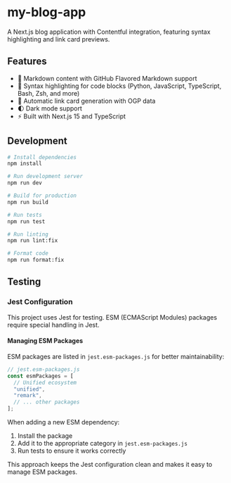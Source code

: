 # my-blog-app

A Next.js blog application with Contentful integration, featuring syntax highlighting and link card previews.

## Features

- 📝 Markdown content with GitHub Flavored Markdown support
- 🎨 Syntax highlighting for code blocks (Python, JavaScript, TypeScript, Bash, Zsh, and more)
- 🔗 Automatic link card generation with OGP data
- 🌓 Dark mode support
- ⚡ Built with Next.js 15 and TypeScript

## Development

```bash
# Install dependencies
npm install

# Run development server
npm run dev

# Build for production
npm run build

# Run tests
npm run test

# Run linting
npm run lint:fix

# Format code
npm run format:fix
```

## Testing

### Jest Configuration

This project uses Jest for testing. ESM (ECMAScript Modules) packages require special handling in Jest.

#### Managing ESM Packages

ESM packages are listed in `jest.esm-packages.js` for better maintainability:

```javascript
// jest.esm-packages.js
const esmPackages = [
  // Unified ecosystem
  "unified",
  "remark",
  // ... other packages
];
```

When adding a new ESM dependency:

1. Install the package
2. Add it to the appropriate category in `jest.esm-packages.js`
3. Run tests to ensure it works correctly

This approach keeps the Jest configuration clean and makes it easy to manage ESM packages.
